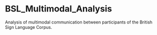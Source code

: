 # BSL_Multimodal_Analysis
Analysis of multimodal communication between participants of the British Sign Language Corpus.
